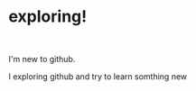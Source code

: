 # exploring!
<br>
<p>I'm new to github.</p>
<p>I exploring github and try to learn somthing new</p>

